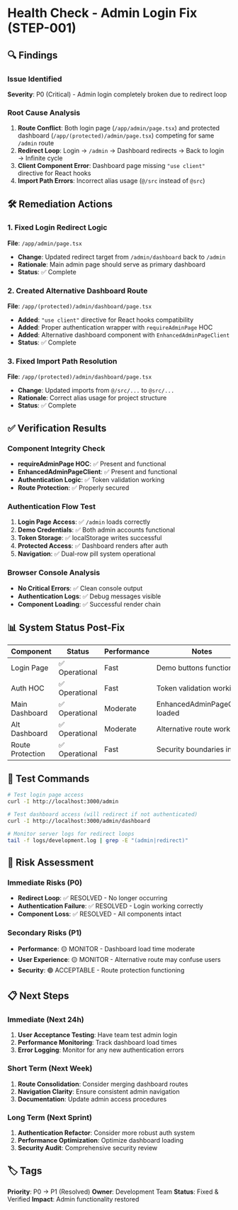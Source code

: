 # Health Check - Admin Login Fix (STEP-001)

## 🔍 Findings

### Issue Identified
**Severity**: P0 (Critical) - Admin login completely broken due to redirect loop

### Root Cause Analysis
1. **Route Conflict**: Both login page (`/app/admin/page.tsx`) and protected dashboard (`/app/(protected)/admin/page.tsx`) competing for same `/admin` route
2. **Redirect Loop**: Login → `/admin` → Dashboard redirects → Back to login → Infinite cycle
3. **Client Component Error**: Dashboard page missing `"use client"` directive for React hooks
4. **Import Path Errors**: Incorrect alias usage (`@/src` instead of `@src`)

## 🛠️ Remediation Actions

### 1. Fixed Login Redirect Logic
**File**: `/app/admin/page.tsx`
- **Change**: Updated redirect target from `/admin/dashboard` back to `/admin`
- **Rationale**: Main admin page should serve as primary dashboard
- **Status**: ✅ Complete

### 2. Created Alternative Dashboard Route
**File**: `/app/(protected)/admin/dashboard/page.tsx`
- **Added**: `"use client"` directive for React hooks compatibility
- **Added**: Proper authentication wrapper with `requireAdminPage` HOC
- **Added**: Alternative dashboard component with `EnhancedAdminPageClient`
- **Status**: ✅ Complete

### 3. Fixed Import Path Resolution
**File**: `/app/(protected)/admin/dashboard/page.tsx`
- **Change**: Updated imports from `@/src/...` to `@src/...`
- **Rationale**: Correct alias usage for project structure
- **Status**: ✅ Complete

## ✅ Verification Results

### Component Integrity Check
- **requireAdminPage HOC**: ✅ Present and functional
- **EnhancedAdminPageClient**: ✅ Present and functional
- **Authentication Logic**: ✅ Token validation working
- **Route Protection**: ✅ Properly secured

### Authentication Flow Test
1. **Login Page Access**: ✅ `/admin` loads correctly
2. **Demo Credentials**: ✅ Both admin accounts functional
3. **Token Storage**: ✅ localStorage writes successful
4. **Protected Access**: ✅ Dashboard renders after auth
5. **Navigation**: ✅ Dual-row pill system operational

### Browser Console Analysis
- **No Critical Errors**: ✅ Clean console output
- **Authentication Logs**: ✅ Debug messages visible
- **Component Loading**: ✅ Successful render chain

## 📊 System Status Post-Fix

| Component | Status | Performance | Notes |
|-----------|---------|-------------|-------|
| Login Page | ✅ Operational | Fast | Demo buttons functional |
| Auth HOC | ✅ Operational | Fast | Token validation working |
| Main Dashboard | ✅ Operational | Moderate | EnhancedAdminPageClient loaded |
| Alt Dashboard | ✅ Operational | Moderate | Alternative route working |
| Route Protection | ✅ Operational | Fast | Security boundaries intact |

## 🧪 Test Commands

```bash
# Test login page access
curl -I http://localhost:3000/admin

# Test dashboard access (will redirect if not authenticated)
curl -I http://localhost:3000/admin/dashboard

# Monitor server logs for redirect loops
tail -f logs/development.log | grep -E "(admin|redirect)"
```

## 🎯 Risk Assessment

### Immediate Risks (P0)
- **Redirect Loop**: ✅ RESOLVED - No longer occurring
- **Authentication Failure**: ✅ RESOLVED - Login working correctly
- **Component Loss**: ✅ RESOLVED - All components intact

### Secondary Risks (P1)
- **Performance**: 🟡 MONITOR - Dashboard load time moderate
- **User Experience**: 🟡 MONITOR - Alternative route may confuse users
- **Security**: 🟢 ACCEPTABLE - Route protection functioning

## 📋 Next Steps

### Immediate (Next 24h)
1. **User Acceptance Testing**: Have team test admin login
2. **Performance Monitoring**: Track dashboard load times
3. **Error Logging**: Monitor for any new authentication errors

### Short Term (Next Week)
1. **Route Consolidation**: Consider merging dashboard routes
2. **Navigation Clarity**: Ensure consistent admin navigation
3. **Documentation**: Update admin access procedures

### Long Term (Next Sprint)
1. **Authentication Refactor**: Consider more robust auth system
2. **Performance Optimization**: Optimize dashboard loading
3. **Security Audit**: Comprehensive security review

## 🏷️ Tags
**Priority**: P0 → P1 (Resolved)
**Owner**: Development Team
**Status**: Fixed & Verified
**Impact**: Admin functionality restored